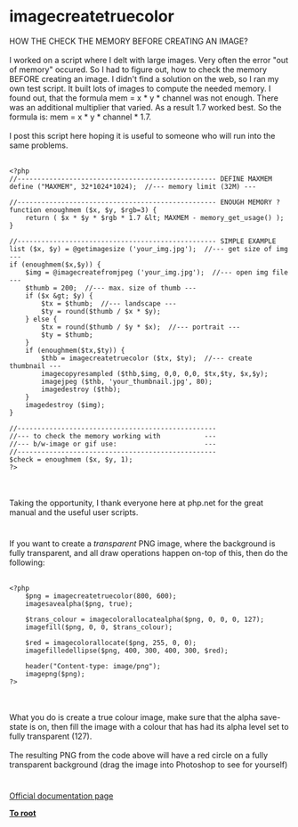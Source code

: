 # imagecreatetruecolor



HOW THE CHECK THE MEMORY BEFORE CREATING AN IMAGE?<br><br>I worked on a script where I delt with large images. Very often the error "out of memory" occured. So I had to figure out, how to check the memory BEFORE creating an image. I didn&apos;t find a solution on the web, so I ran my own test script. It built lots of images to compute the needed memory. I found out, that the formula mem = x * y * channel was not enough. There was an additional multiplier that varied. As a result 1.7 worked best. So the formula is: mem = x * y * channel * 1.7.<br><br>I post this script here hoping it is useful to someone who will run into the same problems.<br><br>

```
<?php
//-------------------------------------------------- DEFINE MAXMEM
define ("MAXMEM", 32*1024*1024);  //--- memory limit (32M) ---

//-------------------------------------------------- ENOUGH MEMORY ?
function enoughmem ($x, $y, $rgb=3) {
    return ( $x * $y * $rgb * 1.7 &lt; MAXMEM - memory_get_usage() );
}

//-------------------------------------------------- SIMPLE EXAMPLE
list ($x, $y) = @getimagesize ('your_img.jpg');  //--- get size of img ---
if (enoughmem($x,$y)) {
    $img = @imagecreatefromjpeg ('your_img.jpg');  //--- open img file ---
    $thumb = 200;  //--- max. size of thumb ---
    if ($x &gt; $y) {
        $tx = $thumb;  //--- landscape ---
        $ty = round($thumb / $x * $y);
    } else {
        $tx = round($thumb / $y * $x);  //--- portrait ---
        $ty = $thumb;
    }
    if (enoughmem($tx,$ty)) {
        $thb = imagecreatetruecolor ($tx, $ty);  //--- create thumbnail ---
        imagecopyresampled ($thb,$img, 0,0, 0,0, $tx,$ty, $x,$y);
        imagejpeg ($thb, 'your_thumbnail.jpg', 80);
        imagedestroy ($thb);
    }
    imagedestroy ($img);
}

//--------------------------------------------------
//--- to check the memory working with           ---
//--- b/w-image or gif use:                      ---
//--------------------------------------------------
$check = enoughmem ($x, $y, 1);
?>
```
<br><br>Taking the opportunity, I thank everyone here at php.net for the great manual and the useful user scripts.  

#

If you want to create a *transparent* PNG image, where the background is fully transparent, and all draw operations happen on-top of this, then do the following:<br><br>

```
<?php
    $png = imagecreatetruecolor(800, 600);
    imagesavealpha($png, true);

    $trans_colour = imagecolorallocatealpha($png, 0, 0, 0, 127);
    imagefill($png, 0, 0, $trans_colour);
    
    $red = imagecolorallocate($png, 255, 0, 0);
    imagefilledellipse($png, 400, 300, 400, 300, $red);
    
    header("Content-type: image/png");
    imagepng($png);
?>
```
<br><br>What you do is create a true colour image, make sure that the alpha save-state is on, then fill the image with a colour that has had its alpha level set to fully transparent (127).<br><br>The resulting PNG from the code above will have a red circle on a fully transparent background (drag the image into Photoshop to see for yourself)  

#

[Official documentation page](https://www.php.net/manual/en/function.imagecreatetruecolor.php)

**[To root](/README.md)**